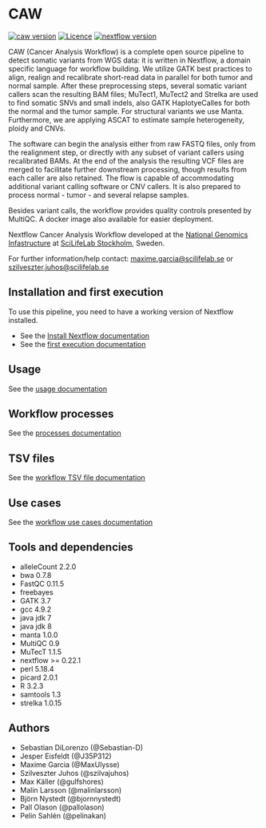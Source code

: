 # CAW
[![caw version][version-badge]][version-link] [![Licence][licence-badge]][licence-link] [![nextflow version][nextflow-badge]][nextflow-link]

CAW (Cancer Analysis Workflow) is a complete open source pipeline to detect somatic variants from WGS data:
it is written in Nextflow, a domain specific language for workflow building. We utilize GATK best practices
to align, realign and recalibrate short-read data in parallel for both tumor and normal sample. After these
preprocessing steps, several somatic variant callers scan the resulting BAM files; MuTect1, MuTect2 and Strelka
are used to find somatic SNVs and small indels, also GATK HaplotyeCalles for both the normal and the tumor
sample. For structural variants we use Manta. Furthermore, we are applying ASCAT to estimate sample heterogeneity,
ploidy and CNVs.

The software can begin the analysis either from raw FASTQ files, only from the realignment step, or directly with
any subset of variant callers using recalibrated BAMs. At the end of the analysis the resulting VCF files are merged
to facilitate further downstream processing, though results from each caller are also retained. The flow is capable
of accommodating additional variant calling software or CNV callers. It is also prepared to process normal - tumor -
and several relapse samples.

Besides variant calls, the workflow provides quality controls presented by MultiQC. A docker image also available
for easier deployment.

Nextflow Cancer Analysis Workflow developed at the [National Genomics Infastructure](https://ngisweden.scilifelab.se/)
at [SciLifeLab Stockholm](https://www.scilifelab.se/platforms/ngi/), Sweden.

For further information/help contact: maxime.garcia@scilifelab.se or szilveszter.juhos@scilifelab.se

## Installation and first execution
To use this pipeline, you need to have a working version of Nextflow installed.
- See the [Install Nextflow documentation](https://github.com/SciLifeLab/NGI-NextflowDocs/blob/master/docs/INSTALL.md)
- See the [first execution documentation](doc/FIRST_RUN.md)

## Usage
See the [usage documentation](doc/USAGE.md)

## Workflow processes
See the [processes documentation](doc/PROCESS.md)

## TSV files
See the [workflow TSV file documentation](doc/TSV.md)

## Use cases
See the [workflow use cases documentation](doc/USE_CASES.md)

## Tools and dependencies
- alleleCount 2.2.0
- bwa 0.7.8
- FastQC 0.11.5
- freebayes
- GATK 3.7
- gcc 4.9.2
- java jdk 7
- java jdk 8
- manta 1.0.0
- MultiQC 0.9
- MuTecT 1.1.5
- nextflow >= 0.22.1
- perl 5.18.4
- picard 2.0.1
- R 3.2.3
- samtools 1.3
- strelka 1.0.15

## Authors
- Sebastian DiLorenzo (@Sebastian-D)
- Jesper Eisfeldt (@J35P312)
- Maxime Garcia (@MaxUlysse)
- Szilveszter Juhos (@szilvajuhos)
- Max Käller (@gulfshores)
- Malin Larsson (@malinlarsson)
- Björn Nystedt (@bjornnystedt)
- Pall Olason (@pallolason)
- Pelin Sahlén (@pelinakan)

[licence-badge]: https://img.shields.io/github/license/SciLifeLab/CAW.svg
[licence-link]: https://github.com/SciLifeLab/CAW/blob/master/LICENSE
[nextflow-badge]: https://img.shields.io/badge/nextflow-%E2%89%A50.22.2-brightgreen.svg
[nextflow-link]: https://www.nextflow.io/
[version-badge]: https://img.shields.io/github/release/SciLifeLab/CAW.svg
[version-link]: https://github.com/SciLifeLab/CAW/releases/latest
